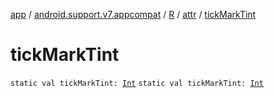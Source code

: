 [app](../../../index.md) / [android.support.v7.appcompat](../../index.md) / [R](../index.md) / [attr](index.md) / [tickMarkTint](./tick-mark-tint.md)

# tickMarkTint

`static val tickMarkTint: `[`Int`](https://kotlinlang.org/api/latest/jvm/stdlib/kotlin/-int/index.html)
`static val tickMarkTint: `[`Int`](https://kotlinlang.org/api/latest/jvm/stdlib/kotlin/-int/index.html)